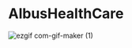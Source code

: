 # AlbusHealthCare

![ezgif com-gif-maker (1)](https://user-images.githubusercontent.com/51704455/102693223-16556480-423f-11eb-8575-e04ca810ccd1.gif)
